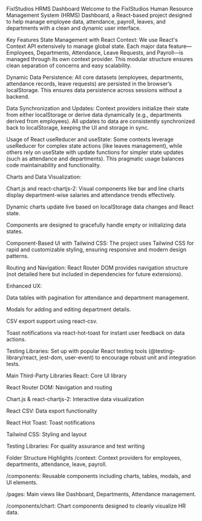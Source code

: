 FixlStudios HRMS Dashboard
Welcome to the FixlStudios Human Resource Management System (HRMS) Dashboard, a React-based project designed to help manage employee data, attendance, payroll, leaves, and departments with a clean and dynamic user interface.

Key Features
State Management with React Context: We use React's Context API extensively to manage global state. Each major data feature—Employees, Departments, Attendance, Leave Requests, and Payroll—is managed through its own context provider. This modular structure ensures clean separation of concerns and easy scalability.

Dynamic Data Persistence: All core datasets (employees, departments, attendance records, leave requests) are persisted in the browser’s localStorage. This ensures data persistence across sessions without a backend.

Data Synchronization and Updates: Context providers initialize their state from either localStorage or derive data dynamically (e.g., departments derived from employees). All updates to data are consistently synchronized back to localStorage, keeping the UI and storage in sync.

Usage of React useReducer and useState: Some contexts leverage useReducer for complex state actions (like leaves management), while others rely on useState with update functions for simpler state updates (such as attendance and departments). This pragmatic usage balances code maintainability and functionality.

Charts and Data Visualization:

Chart.js and react-chartjs-2: Visual components like bar and line charts display department-wise salaries and attendance trends effectively.

Dynamic charts update live based on localStorage data changes and React state.

Components are designed to gracefully handle empty or initializing data states.

Component-Based UI with Tailwind CSS: The project uses Tailwind CSS for rapid and customizable styling, ensuring responsive and modern design patterns.

Routing and Navigation: React Router DOM provides navigation structure (not detailed here but included in dependencies for future extensions).

Enhanced UX:

Data tables with pagination for attendance and department management.

Modals for adding and editing department details.

CSV export support using react-csv.

Toast notifications via react-hot-toast for instant user feedback on data actions.

Testing Libraries: Set up with popular React testing tools (@testing-library/react, jest-dom, user-event) to encourage robust unit and integration tests.

Main Third-Party Libraries
React: Core UI library

React Router DOM: Navigation and routing

Chart.js & react-chartjs-2: Interactive data visualization

React CSV: Data export functionality

React Hot Toast: Toast notifications

Tailwind CSS: Styling and layout

Testing Libraries: For quality assurance and test writing

Folder Structure Highlights
/context: Context providers for employees, departments, attendance, leave, payroll.

/components: Reusable components including charts, tables, modals, and UI elements.

/pages: Main views like Dashboard, Departments, Attendance management.

/components/chart: Chart components designed to cleanly visualize HR data.
